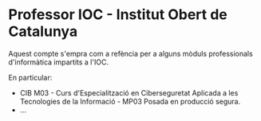 # Professor IOC - Institut Obert de Catalunya
Aquest compte s'empra com a refència per a alguns mòduls professionals d'informàtica impartits a l'IOC.

En particular:
  * CIB M03 - Curs d'Especialització en Ciberseguretat Aplicada a les Tecnologies de la Informació - MP03 Posada en producció segura.
  * ...
